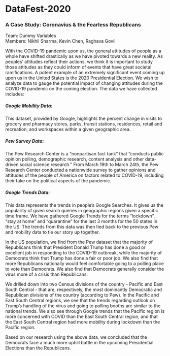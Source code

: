 # DataFest-2020

### A Case Study: Coronavius & the Fearless Republicans
Team: Dummy Variables   
Members: Nikhil Sharma, Kevin Chen, Raghava Govil

With the COVID-19 pandemic upon us, the general attitudes of people as a whole have shifted drastically as we have pivoted towards a new reality. As peoples’ attitudes reflect their actions, we think it is important to study those attitudes as they could inform of events that have great societal ramifications. A potent example of an extremely significant event coming up upon us in the United States is the 2020 Presidential Election. We wish to analyze data to gauge the potential impact of changing attitudes during the COVID-19 pandemic on the coming election.
The data we have collected includes:

##### Google Mobility Data: 
This dataset, provided by Google, highlights the percent change in visits to grocery and pharmacy stores, parks, transit stations, residences, retail and recreation, and workspaces within a given geographic area. 

##### Pew Survey Data: 
The Pew Research Center is a “nonpartisan fact tank” that “conducts public opinion polling, demographic research, content analysis and other data-driven social science research.” From March 19th to March 24th, the Pew Research Center conducted a nationwide survey to gather opinions and attitudes of the people of America on factors related to COVID-19, including their take on the political aspects of the pandemic. 

##### Google Trends Data: 
This data represents the trends in people’s Google Searches. It gives us the popularity of given search queries in geographic regions given a specific time frame. We have gathered Google Trends for the terms “lockdown”, “stay at home” and “quarantine” for the last 3 months for the 50 states in the US. The trends from this data was then tied back to the previous Pew and mobility data to tie our story up together. 

In the US population, we find from the Pew dataset that the majority of Republicans think that President Donald Trump has done a good or excellent job in responding to the COVID-19 outbreak, while the majority of Democrats think that Trump has done a fair or poor job. We also find that more Republicans nationally would feel comfortable going to a polling place to vote than Democrats. We also find that Democrats generally consider the virus more of a crisis than Republicans.

We drilled down into two Census divisions of the country - Pacific and East South Central - that are, respectively, the most dominantly Democratic and Republican divisions of the country (according to Pew). In the Pacific and East South Central regions, we see that the trends regarding outlook on Trump’s handling of the virus and going to polling booths are similar to the national trends. We also see through Google trends that the Pacific region is more concerned with COVID than the East South Central region, and that the East South Central region had more mobility during lockdown than the Pacific region.

Based on our research using the above data, we concluded that the Democrats face a much more uphill battle in the upcoming Presidential Elections than the Republicans. 

